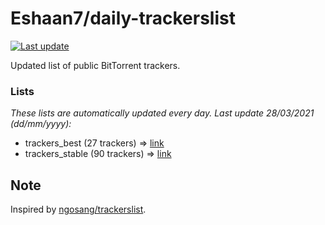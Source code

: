 
# Eshaan7/daily-trackerslist 

[![Last update](https://img.shields.io/badge/Last%20update-28/03/2021-blue.svg)](#)

Updated list of public BitTorrent trackers.

### Lists
*These lists are automatically updated every day. Last update 28/03/2021 (_dd/mm/yyyy_):*

* trackers_best (27 trackers) => [link](https://raw.githubusercontent.com/eshaan7/daily-trackerslist/master/trackers_best.txt)
* trackers_stable (90 trackers) => [link](https://raw.githubusercontent.com/eshaan7/daily-trackerslist/master/trackers_stable.txt)

## Note

Inspired by [ngosang/trackerslist](https://github.com/ngosang/trackerslist).
